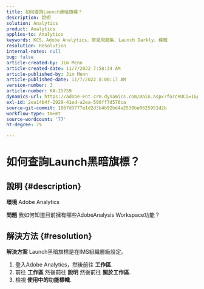 ```yaml
---
title: 如何查詢Launch黑暗旗標？
description: 說明
solution: Analytics
product: Analytics
applies-to: Analytics
keywords: KCS、Adobe Analytics、常見問題集、Launch Darkly、標幟
resolution: Resolution
internal-notes: null
bug: false
article-created-by: Jim Menn
article-created-date: 11/7/2022 7:58:34 AM
article-published-by: Jim Menn
article-published-date: 11/7/2022 8:00:17 AM
version-number: 3
article-number: KA-15759
dynamics-url: https://adobe-ent.crm.dynamics.com/main.aspx?forceUCI=1&pagetype=entityrecord&etn=knowledgearticle&id=0b8172f4-715e-ed11-9561-6045bd0065f9
exl-id: 2ea14b4f-2929-41ed-a2ea-596ff7d576ca
source-git-commit: 1067d3777e1d2d3b4b92bd4a2530be0625951d2b
workflow-type: tm+mt
source-wordcount: '77'
ht-degree: 7%

---
```


# 如何查詢Launch黑暗旗標？

## 說明 {#description}


<b>環境</b>
Adobe Analytics

<b>問題</b>
我如何知道目前擁有哪些AdobeAnalysis Workspace功能？


## 解決方法 {#resolution}


<b>解決方案</b>
Launch黑暗旗標是在IMS組織層級設定。

1. 登入Adobe Analytics，然後前往 <b>工作區</b>.
2. 前往 <b>工作區</b> 然後前往 <b>說明</b> 然後前往 <b>關於工作區</b>.
3. 檢視<b> 使用中的功能標幟</b>.

